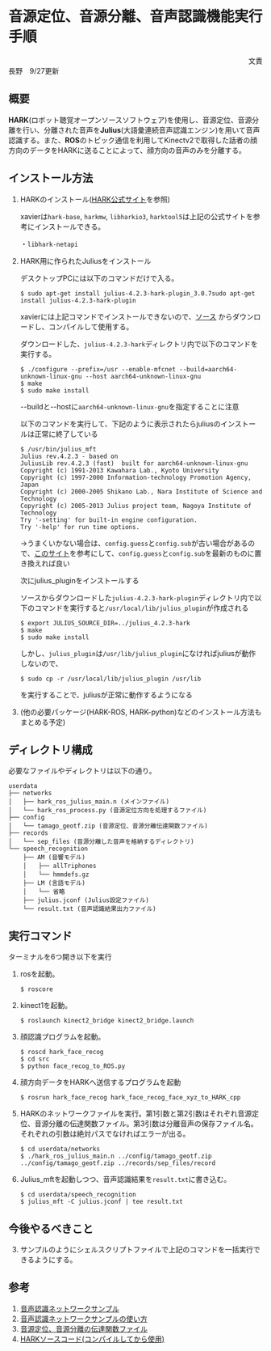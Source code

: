 # 音源定位、音源分離、音声認識機能実行手順

　　　　　　　　　　　　　　　　　　　　　　　　　　　　　　　　　　文責　長野　9/27更新



## 概要

**HARK**(ロボット聴覚オープンソースソフトウェア)を使用し、音源定位、音源分離を行い、分離された音声を**Julius**(大語彙連続音声認識エンジン)を用いて音声認識する。また、**ROS**のトピック通信を利用してKinectv2で取得した話者の顔方向のデータをHARKに送ることによって、顔方向の音声のみを分離する。



## インストール方法

1. HARKのインストール([HARK公式サイト](https://www.hark.jp/install/linux/)を参照)

   xavierは`hark-base`, `harkmw`, `libharkio3`, `harktool5`は上記の公式サイトを参考にインストールできる。
   
   ・`libhark-netapi`

2. HARK用に作られたJuliusをインストール

   デスクトップPCには以下のコマンドだけで入る。

   ```
   $ sudo apt-get install julius-4.2.3-hark-plugin_3.0.7sudo apt-get install julius-4.2.3-hark-plugin
   ```

   xavierには上記コマンドでインストールできないので、[ソース](http://archive.hark.jp/harkrepos/dists/bionic/non-free/source/) からダウンロードし、コンパイルして使用する。

   ダウンロードした、`julius-4.2.3-hark`ディレクトリ内で以下のコマンドを実行する。

   ```
   $ ./configure --prefix=/usr --enable-mfcnet --build=aarch64-unknown-linux-gnu --host aarch64-unknown-linux-gnu
   $ make
   $ sudo make install
   ```

   --buildと--hostに`aarch64-unknown-linux-gnu`を指定することに注意

   以下のコマンドを実行して、下記のように表示されたらjuliusのインストールは正常に終了している

   ```
   $ /usr/bin/julius_mft
   Julius rev.4.2.3 - based on 
   JuliusLib rev.4.2.3 (fast)  built for aarch64-unknown-linux-gnu
   Copyright (c) 1991-2013 Kawahara Lab., Kyoto University
   Copyright (c) 1997-2000 Information-technology Promotion Agency, Japan
   Copyright (c) 2000-2005 Shikano Lab., Nara Institute of Science and Technology
   Copyright (c) 2005-2013 Julius project team, Nagoya Institute of Technology
   Try '-setting' for built-in engine configuration.
   Try '-help' for run time options.
   ```

   →うまくいかない場合は、`config.guess`と`config.sub`が古い場合があるので、[このサイト](https://qiita.com/gratori/items/c744f53088509dc07687)を参考にして、`config.guess`と`config.sub`を最新のものに置き換えれば良い

   

   次にjulius_pluginをインストールする

   ソースからダウンロードした`julius-4.2.3-hark-plugin`ディレクトリ内で以下のコマンドを実行すると`/usr/local/lib/julius_plugin`が作成される

   ```
   $ export JULIUS_SOURCE_DIR=../julius_4.2.3-hark
   $ make
   $ sudo make install
   ```

   しかし、`julius_plugin`は`/usr/lib/julius_plugin`になければjuliusが動作しないので、

   ```
   $ sudo cp -r /usr/local/lib/julius_plugin /usr/lib
   ```

   を実行することで、juliusが正常に動作するようになる

   

3. (他の必要パッケージ(HARK-ROS, HARK-python)などのインストール方法もまとめる予定)



## ディレクトリ構成

必要なファイルやディレクトリは以下の通り。

```
userdata
├── networks
│   ├── hark_ros_julius_main.n (メインファイル)
│   └── hark_ros_process.py (音源定位方向を処理するファイル)
├── config   
│   └── tamago_geotf.zip (音源定位、音源分離伝達関数ファイル)  
├── records
│	└── sep_files (音源分離した音声を格納するディレクトリ)
└── speech_recognition
    ├── AM (音響モデル)
    │　　├── allTriphones
    │　　└── hmmdefs.gz
    ├── LM (言語モデル)
    │　　└── 省略
    ├── julius.jconf (Julius設定ファイル)
    └── result.txt (音声認識結果出力ファイル)
```



## 実行コマンド

ターミナルを6つ開き以下を実行

1. rosを起動。

   ```
   $ roscore
   ```

2. kinect1を起動。

   ```
   $ roslaunch kinect2_bridge kinect2_bridge.launch
   ```

3. 顔認識プログラムを起動。

   ```
   $ roscd hark_face_recog
   $ cd src
   $ python face_recog_to_ROS.py
   ```

4. 顔方向データをHARKへ送信するプログラムを起動

   ```
   $ rosrun hark_face_recog hark_face_recog_face_xyz_to_HARK_cpp
   ```

5. HARKのネットワークファイルを実行。第1引数と第2引数はそれぞれ音源定位、音源分離の伝達関数ファイル。第3引数は分離音声の保存ファイル名。それぞれの引数は絶対パスでなければエラーが出る。

   ```
   $ cd userdata/networks
   $ ./hark_ros_julius_main.n ../config/tamago_geotf.zip ../config/tamago_geotf.zip ../records/sep_files/record
   ```

6. Julius_mftを起動しつつ、音声認識結果を`result.txt`に書き込む。

   ```
   $ cd userdata/speech_recognition
   $ julius_mft -C julius.jconf | tee result.txt
   ```



## 今後やるべきこと

3. サンプルのようにシェルスクリプトファイルで上記のコマンドを一括実行できるようにする。



## 参考

1. [音声認識ネットワークサンプル](https://www.hark.jp/download/samples/)
2. [音声認識ネットワークサンプルの使い方](https://www.hark.jp/document/3.0.0/hark-cookbook-ja/sect0020.html)
3. [音源定位、音源分離の伝達関数ファイル](https://www.hark.jp/document/supported/)
4. [HARKソースコード(コンパイルしてから使用)](http://archive.hark.jp/harkrepos/dists/bionic/non-free/source/)

